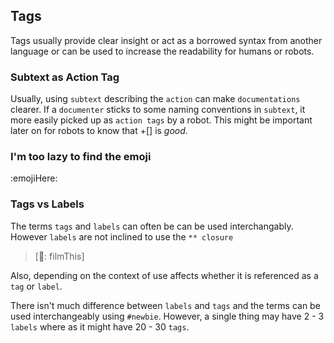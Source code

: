 ## Tags
Tags usually provide clear insight or act as a borrowed syntax from another language or can be used to increase the readability for humans or robots.

### Subtext as Action Tag
Usually, using `subtext` describing the `action` can make `documentations` clearer. If a `documenter` sticks to some naming conventions in `subtext`, it more easily picked up as `action tags` by a robot.  This might be important later on for robots to know that +[] is *good*.

### I'm too lazy to find the emoji 
:emojiHere:

### Tags vs Labels
The terms `tags` and `labels` can often be can be used interchangably.  However `labels` are not inclined to use the `** closure`
> [🎥: filmThis]

Also, depending on the context of use affects whether it is referenced as a `tag` or `label`.

There isn't much difference between `labels` and `tags` and the terms can be used interchangeably using `#newbie`.  However, a single thing may have 2 - 3 `labels` where as it might have 20 - 30 `tags`.